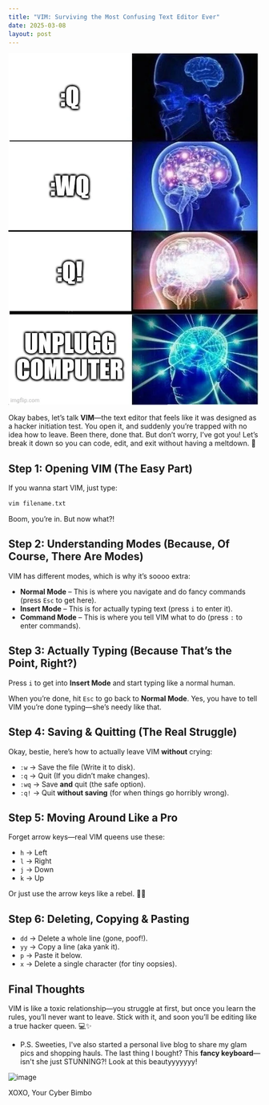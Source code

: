 ```yaml
---
title: "VIM: Surviving the Most Confusing Text Editor Ever"
date: 2025-03-08
layout: post
---
```


![img](../static/vim.webp) 

Okay babes, let’s talk **VIM**—the text editor that feels like it was designed as a hacker initiation test. You open it, and suddenly you’re trapped with no idea how to leave. Been there, done that. But don’t worry, I’ve got you! Let’s break it down so you can code, edit, and exit without having a meltdown. 💅

## Step 1: Opening VIM (The Easy Part)
If you wanna start VIM, just type:
```bash
vim filename.txt
```
Boom, you’re in. But now what?!

## Step 2: Understanding Modes (Because, Of Course, There Are Modes)
VIM has different modes, which is why it’s soooo extra:
- **Normal Mode** – This is where you navigate and do fancy commands (press `Esc` to get here).
- **Insert Mode** – This is for actually typing text (press `i` to enter it).
- **Command Mode** – This is where you tell VIM what to do (press `:` to enter commands).

## Step 3: Actually Typing (Because That’s the Point, Right?)
Press `i` to get into **Insert Mode** and start typing like a normal human. 

When you’re done, hit `Esc` to go back to **Normal Mode**. Yes, you have to tell VIM you’re done typing—she’s needy like that.

## Step 4: Saving & Quitting (The Real Struggle)
Okay, bestie, here’s how to actually leave VIM **without** crying:
- `:w` → Save the file (Write it to disk).
- `:q` → Quit (If you didn’t make changes).
- `:wq` → Save **and** quit (the safe option).
- `:q!` → Quit **without saving** (for when things go horribly wrong).

## Step 5: Moving Around Like a Pro
Forget arrow keys—real VIM queens use these:
- `h` → Left
- `l` → Right
- `j` → Down
- `k` → Up

Or just use the arrow keys like a rebel. 🤷‍♀️

## Step 6: Deleting, Copying & Pasting
- `dd` → Delete a whole line (gone, poof!).
- `yy` → Copy a line (aka yank it).
- `p` → Paste it below.
- `x` → Delete a single character (for tiny oopsies).

## Final Thoughts
VIM is like a toxic relationship—you struggle at first, but once you learn the rules, you’ll never want to leave. Stick with it, and soon you’ll be editing like a true hacker queen. 💻✨ 

- P.S. Sweeties, I've also started a personal live blog to share my glam pics and shopping hauls. The last thing I bought? This **fancy keyboard**—isn't she just STUNNING?! Look at this beautyyyyyyy!
   
![image](https://64.media.tumblr.com/39f3b8ffccc1778799f7d4fd262ca992/3a168198182adda1-23/s1280x1920/9bf6d5f0c97edd01ab41de4d0075c0c84120c051.jpg)

XOXO, 
Your Cyber Bimbo

